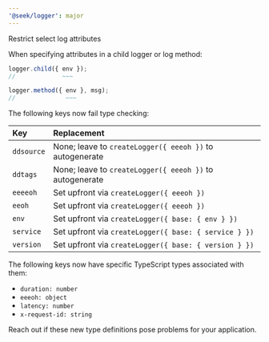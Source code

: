 ```yaml
---
'@seek/logger': major
---
```


Restrict select log attributes

When specifying attributes in a child logger or log method:

```typescript
logger.child({ env });
//             ~~~

logger.method({ env }, msg);
//              ~~~
```

The following keys now fail type checking:

| Key        | Replacement                                              |
| :--------- | :------------------------------------------------------- |
| `ddsource` | None; leave to `createLogger({ eeeoh })` to autogenerate |
| `ddtags`   | None; leave to `createLogger({ eeeoh })` to autogenerate |
| `eeeeoh`   | Set upfront via `createLogger({ eeeoh })`                |
| `eeoh`     | Set upfront via `createLogger({ eeeoh })`                |
| `env`      | Set upfront via `createLogger({ base: { env } })`        |
| `service`  | Set upfront via `createLogger({ base: { service } })`    |
| `version`  | Set upfront via `createLogger({ base: { version } })`    |

The following keys now have specific TypeScript types associated with them:

- `duration: number`
- `eeeoh: object`
- `latency: number`
- `x-request-id: string`

Reach out if these new type definitions pose problems for your application.
